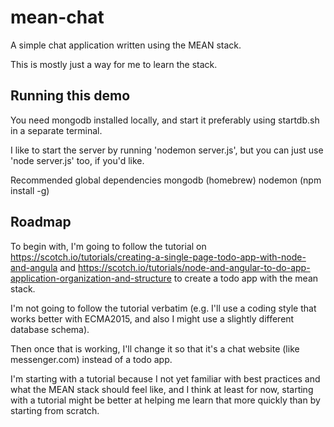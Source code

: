 # mean-chat

A simple chat application written using the MEAN stack.

This is mostly just a way for me to learn the stack.

## Running this demo

You need mongodb installed locally, and start it preferably using startdb.sh in a separate terminal.

I like to start the server by running 'nodemon server.js', but you can just use 'node server.js' too, if you'd like.

Recommended global dependencies
  mongodb (homebrew)
  nodemon (npm install -g)


## Roadmap

To begin with, I'm going to follow the tutorial on https://scotch.io/tutorials/creating-a-single-page-todo-app-with-node-and-angula and https://scotch.io/tutorials/node-and-angular-to-do-app-application-organization-and-structure to create a todo app with the mean stack.

I'm not going to follow the tutorial verbatim (e.g. I'll use a coding style that works better with ECMA2015, and also I might use a slightly different database schema).

Then once that is working, I'll change it so that it's a chat website (like messenger.com) instead of a todo app.

I'm starting with a tutorial because I not yet familiar with best practices and what the MEAN stack should feel like, and I think at least for now, starting with a tutorial might be better at helping me learn that more quickly than by starting from scratch.

